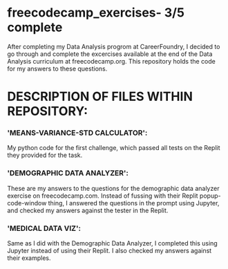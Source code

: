 # freecodecamp_exercises- 3/5 complete
After completing my Data Analysis progrom at CareerFoundry, I decided to go through and complete the excercises available at the end of the Data Analysis curriculum at freecodecamp.org. This repository holds the code for my answers to these questions. 


# DESCRIPTION OF FILES WITHIN REPOSITORY:

### 'MEANS-VARIANCE-STD CALCULATOR':
My python code for the first challenge, which passed all tests on the Replit they provided for the task.


### 'DEMOGRAPHIC DATA ANALYZER':
These are my answers to the questions for the demographic data analyzer exercise on freecodecamp.com. Instead of fussing with their Replit popup-code-window thing, I answered the questions in the prompt using Jupyter, and checked my answers against the tester in the Replit.

### 'MEDICAL DATA VIZ':
Same as I did with the Demographic Data Analyzer, I completed this using Jupyter instead of using their Replit. I also checked my answers against their examples.
